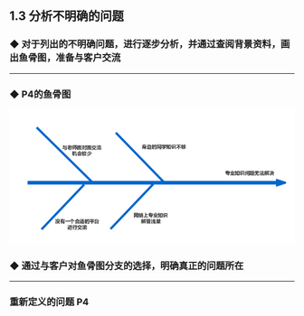 ##   1.3   分析不明确的问题


###  ◆  对于列出的不明确问题，进行逐步分析，并通过查阅背景资料，画出鱼骨图，准备与客户交流


---

### ◆   P4的鱼骨图


![](/assets/鱼骨图.png)



### ◆   通过与客户对鱼骨图分支的选择，明确真正的问题所在


---


### 重新定义的问题   P4